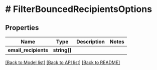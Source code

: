 # # FilterBouncedRecipientsOptions

## Properties

Name | Type | Description | Notes
------------ | ------------- | ------------- | -------------
**email_recipients** | **string[]** |  |

[[Back to Model list]](../../README#models) [[Back to API list]](../../README#endpoints) [[Back to README]](../../README)
